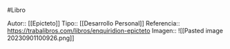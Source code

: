 #Libro 

Autor:: [[Epicteto]]
Tipo:: [[Desarrollo Personal]]
Referencia:: https://trabalibros.com/libros/enquiridion-epicteto
Imagen:: ![[Pasted image 20230901100926.png]]
